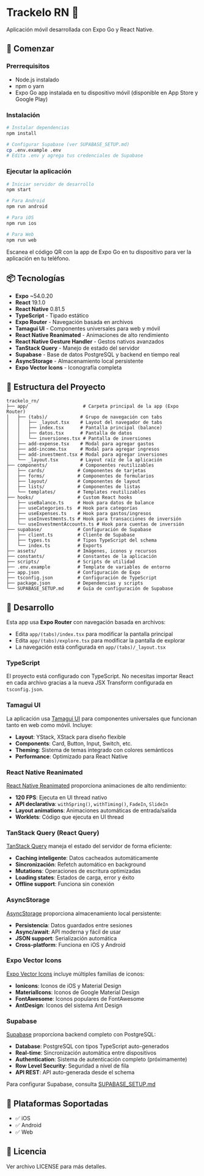 # Trackelo RN 📱

Aplicación móvil desarrollada con Expo Go y React Native.

## 🚀 Comenzar

### Prerrequisitos

- Node.js instalado
- npm o yarn
- Expo Go app instalada en tu dispositivo móvil (disponible en App Store y Google Play)

### Instalación

```bash
# Instalar dependencias
npm install

# Configurar Supabase (ver SUPABASE_SETUP.md)
cp .env.example .env
# Edita .env y agrega tus credenciales de Supabase
```

### Ejecutar la aplicación

```bash
# Iniciar servidor de desarrollo
npm start

# Para Android
npm run android

# Para iOS
npm run ios

# Para Web
npm run web
```

Escanea el código QR con la app de Expo Go en tu dispositivo para ver la aplicación en tu teléfono.

## 📦 Tecnologías

- **Expo** ~54.0.20
- **React** 19.1.0
- **React Native** 0.81.5
- **TypeScript** - Tipado estático
- **Expo Router** - Navegación basada en archivos
- **Tamagui UI** - Componentes universales para web y móvil
- **React Native Reanimated** - Animaciones de alto rendimiento
- **React Native Gesture Handler** - Gestos nativos avanzados
- **TanStack Query** - Manejo de estado del servidor
- **Supabase** - Base de datos PostgreSQL y backend en tiempo real
- **AsyncStorage** - Almacenamiento local persistente
- **Expo Vector Icons** - Iconografía completa

## 📁 Estructura del Proyecto

```
trackelo_rn/
├── app/                    # Carpeta principal de la app (Expo Router)
│   ├── (tabs)/            # Grupo de navegación con tabs
│   │   ├── _layout.tsx    # Layout del navegador de tabs
│   │   ├── index.tsx      # Pantalla principal (balance)
│   │   ├── datos.tsx      # Pantalla de datos
│   │   └── inversiones.tsx # Pantalla de inversiones
│   ├── add-expense.tsx    # Modal para agregar gastos
│   ├── add-income.tsx     # Modal para agregar ingresos
│   ├── add-investment.tsx # Modal para agregar inversiones
│   └── _layout.tsx        # Layout raíz de la aplicación
├── components/            # Componentes reutilizables
│   ├── cards/            # Componentes de tarjetas
│   ├── forms/            # Componentes de formularios
│   ├── layout/           # Componentes de layout
│   ├── lists/            # Componentes de listas
│   └── templates/        # Templates reutilizables
├── hooks/                # Custom React hooks
│   ├── useBalance.ts     # Hook para datos de balance
│   ├── useCategories.ts  # Hook para categorías
│   ├── useExpenses.ts    # Hook para gastos/ingresos
│   ├── useInvestments.ts # Hook para transacciones de inversión
│   └── useInvestmentAccounts.ts # Hook para cuentas de inversión
├── supabase/             # Configuración de Supabase
│   ├── client.ts         # Cliente de Supabase
│   ├── types.ts          # Tipos TypeScript del schema
│   └── index.ts          # Exports
├── assets/               # Imágenes, iconos y recursos
├── constants/            # Constantes de la aplicación
├── scripts/              # Scripts de utilidad
├── .env.example          # Template de variables de entorno
├── app.json              # Configuración de Expo
├── tsconfig.json         # Configuración de TypeScript
├── package.json          # Dependencias y scripts
└── SUPABASE_SETUP.md     # Guía de configuración de Supabase
```

## 🔧 Desarrollo

Esta app usa **Expo Router** con navegación basada en archivos:
- Edita `app/(tabs)/index.tsx` para modificar la pantalla principal
- Edita `app/(tabs)/explore.tsx` para modificar la pantalla de explorar
- La navegación está configurada en `app/(tabs)/_layout.tsx`

### TypeScript
El proyecto está configurado con TypeScript. No necesitas importar React en cada archivo gracias a la nueva JSX Transform configurada en `tsconfig.json`.

### Tamagui UI
La aplicación usa [Tamagui UI](https://tamagui.dev/ui/intro) para componentes universales que funcionan tanto en web como móvil. Incluye:
- **Layout**: YStack, XStack para diseño flexible
- **Components**: Card, Button, Input, Switch, etc.
- **Theming**: Sistema de temas integrado con colores semánticos
- **Performance**: Optimizado para React Native

### React Native Reanimated
[React Native Reanimated](https://docs.swmansion.com/react-native-reanimated/) proporciona animaciones de alto rendimiento:
- **120 FPS**: Ejecuta en UI thread nativo
- **API declarativa**: `withSpring()`, `withTiming()`, `FadeIn`, `SlideIn`
- **Layout animations**: Animaciones automáticas de entrada/salida
- **Worklets**: Código que ejecuta en UI thread

### TanStack Query (React Query)
[TanStack Query](https://tanstack.com/query/latest) maneja el estado del servidor de forma eficiente:
- **Caching inteligente**: Datos cacheados automáticamente
- **Sincronización**: Refetch automático en background
- **Mutations**: Operaciones de escritura optimizadas
- **Loading states**: Estados de carga, error y éxito
- **Offline support**: Funciona sin conexión

### AsyncStorage
[AsyncStorage](https://react-native-async-storage.github.io/async-storage/) proporciona almacenamiento local persistente:
- **Persistencia**: Datos guardados entre sesiones
- **Async/await**: API moderna y fácil de usar
- **JSON support**: Serialización automática
- **Cross-platform**: Funciona en iOS y Android

### Expo Vector Icons
[Expo Vector Icons](https://docs.expo.dev/guides/icons/) incluye múltiples familias de iconos:
- **Ionicons**: Iconos de iOS y Material Design
- **MaterialIcons**: Iconos de Google Material Design
- **FontAwesome**: Iconos populares de FontAwesome
- **AntDesign**: Iconos del sistema Ant Design

### Supabase
[Supabase](https://supabase.com/) proporciona backend completo con PostgreSQL:
- **Database**: PostgreSQL con tipos TypeScript auto-generados
- **Real-time**: Sincronización automática entre dispositivos
- **Authentication**: Sistema de autenticación completo (próximamente)
- **Row Level Security**: Seguridad a nivel de fila
- **API REST**: API auto-generada desde el schema

Para configurar Supabase, consulta [SUPABASE_SETUP.md](./SUPABASE_SETUP.md)

## 📱 Plataformas Soportadas

- ✅ iOS
- ✅ Android
- ✅ Web

## 📄 Licencia

Ver archivo LICENSE para más detalles.

